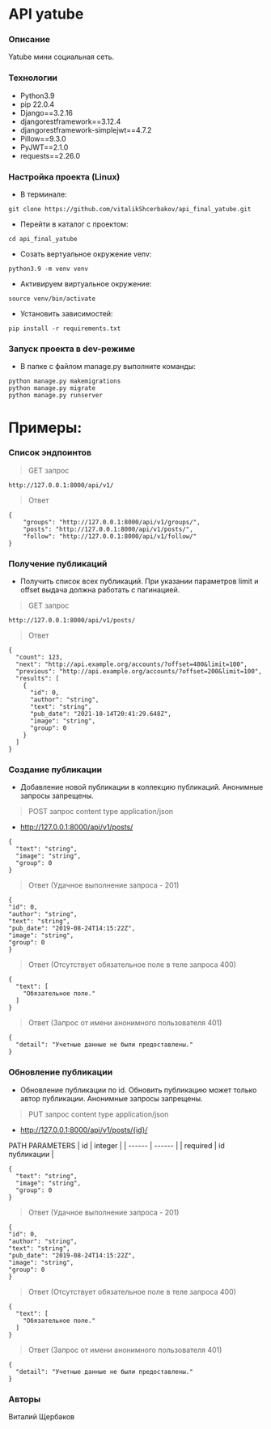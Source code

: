 # API yatube

### Описание
Yatube мини социальная сеть.

### Технологии
- Python3.9
- pip 22.0.4
- Django==3.2.16
- djangorestframework==3.12.4
- djangorestframework-simplejwt==4.7.2
- Pillow==9.3.0
- PyJWT==2.1.0
- requests==2.26.0

### Настройка проекта (Linux)
- В терминале:

```
git clone https://github.com/vitalikShcerbakov/api_final_yatube.git
```

- Перейти в каталог с проектом:

```
cd api_final_yatube
```

- Cозать вертуальное окружение venv:

```
python3.9 -m venv venv
```

- Активируем виртуальное окружение:

```
source venv/bin/activate
```

- Установить зависимостей:

```
pip install -r requirements.txt
```

### Запуск проекта в dev-режиме

- В папке с файлом manage.py выполните команды:
```
python manage.py makemigrations
python manage.py migrate
python manage.py runserver

```

# Примеры:
### Список эндпоинтов
> GET запрос
```
http://127.0.0.1:8000/api/v1/
```
> Ответ
```
{
    "groups": "http://127.0.0.1:8000/api/v1/groups/",
    "posts": "http://127.0.0.1:8000/api/v1/posts/",
    "follow": "http://127.0.0.1:8000/api/v1/follow/"
}
```
### Получение публикаций
- Получить список всех публикаций. При указании параметров limit и offset выдача должна работать с пагинацией.
>GET запрос
```
http://127.0.0.1:8000/api/v1/posts/
```
>Oтвет
```
{
  "count": 123,
  "next": "http://api.example.org/accounts/?offset=400&limit=100",
  "previous": "http://api.example.org/accounts/?offset=200&limit=100",
  "results": [
    {
      "id": 0,
      "author": "string",
      "text": "string",
      "pub_date": "2021-10-14T20:41:29.648Z",
      "image": "string",
      "group": 0
    }
  ]
}
```
### Создание публикации
- Добавление новой публикации в коллекцию публикаций. Анонимные запросы запрещены.

> POST запрос content type application/json

 - http://127.0.0.1:8000/api/v1/posts/
```
{
  "text": "string",
  "image": "string",
  "group": 0
}
```
>Ответ (Удачное выполнение запроса - 201)
```
{
"id": 0,
"author": "string",
"text": "string",
"pub_date": "2019-08-24T14:15:22Z",
"image": "string",
"group": 0
}
```
>Ответ (Отсутствует обязательное поле в теле запроса 400)
```
{
  "text": [
    "Обязательное поле."
  ]
}
```
>Ответ (Запрос от имени анонимного пользователя 401)
```
{
  "detail": "Учетные данные не были предоставлены."
}
```
### Обновление публикации
- Обновление публикации по id. Обновить публикацию может только автор публикации. Анонимные запросы запрещены.

> PUT запрос content type application/json

- http://127.0.0.1:8000/api/v1/posts/{id}/

PATH PARAMETERS
| id | integer |
| ------ | ------ |
| required | id публикации |

```
{
  "text": "string",
  "image": "string",
  "group": 0
}
```
>Ответ (Удачное выполнение запроса - 201)
```
{
"id": 0,
"author": "string",
"text": "string",
"pub_date": "2019-08-24T14:15:22Z",
"image": "string",
"group": 0
}
```
>Ответ (Отсутствует обязательное поле в теле запроса 400)
```
{
  "text": [
    "Обязательное поле."
  ]
}
```
>Ответ (Запрос от имени анонимного пользователя 401)
```
{
  "detail": "Учетные данные не были предоставлены."
}
```
### Авторы
Виталий Щербаков
